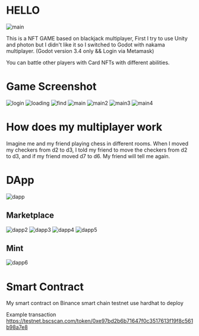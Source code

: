 HELLO
===============

![main](./screenshort/main.png)

This is a NFT GAME based on blackjack multiplayer, First I try to use Unity and photon but I didn't like it so I switched to Godot with nakama multiplayer. (Godot version 3.4 only && Login via Metamask)

You can battle other players with Card NFTs with different abilities.

# Game Screenshot
![login](./screenshort/login.png)
![loading](./screenshort/loading.png)
![find](./screenshort/find.png)
![main](./screenshort/main.png)
![main2](./screenshort/main2.png)
![main3](./screenshort/main3.png)
![main4](./screenshort/main4.png)

# How does my multiplayer work
Imagine me and my friend playing chess in different rooms. When I moved my checkers from d2 to d3, I told my friend to move the checkers from d2 to d3, and if my friend moved d7 to d6.
My friend will tell me again.

# DApp
![dapp](./screenshort/1.png)
## Marketplace
![dapp2](./screenshort/2.png)
![dapp3](./screenshort/3.png)
![dapp4](./screenshort/4.png)
![dapp5](./screenshort/5.png)
## Mint
![dapp6](./screenshort/6.png)

# Smart Contract
My smart contract on Binance smart chain testnet use hardhat to deploy

Example transaction
https://testnet.bscscan.com/token/0xe97bd2b6b71647f0c3517613f19f8c561b98a7e8